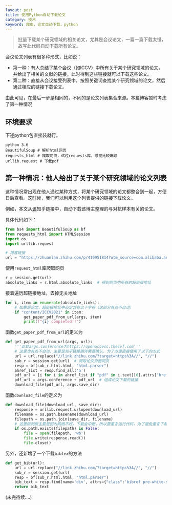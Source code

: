 ```yaml
---
layout: post
title: 使用Python自动下载论文
category: 技术
keyword: 爬虫，论文自动下载，python
---
```


> 批量下载某个研究领域的相关论文，尤其是会议论文，一篇一篇下载太慢，故写此代码自动下载所有论文。

会议论文列表有很多种形式，比如说：

+ 第一种：有人总结了某个会议（如ICCV）中所有关于某个研究领域的论文，并给出了相关的文献的链接，此时得到这些链接就可以下载这些论文。
+ 第二种：直接从会议接受列表中，按照关键词查找某个研究领域的论文，然后通过相应的链接下载论文。

由此可见，在最后一步是相同的，不同的是论文列表集合来源。本篇博客暂时考虑了第一种情况

## 环境要求

下述python包直接装就行。

```
python 3.6 
BeautifulSoup # 解析html网页
requests_html # 爬取网页，试过requests库，感觉比较麻烦
urllib.request # 下载pdf
```

## 第一种情况：他人给出了关于某个研究领域的论文列表

这种情况常出现在他人通过某种方式，将某个研究领域的论文都整合到一起，方便日后查看。这时候，我们可以利用这个列表提供的链接下载论文。

例如，本文从[该](https://zhuanlan.zhihu.com/p/419951814?utm_source=com.alibaba.android.rimet&utm_medium=social&utm_oi=1112035085750071296)知乎链接中，自动下载该博主整理的与对抗样本有关的论文。

具体代码如下：

```python
from bs4 import BeautifulSoup as bf
from requests_html import HTMLSession
import os
import urllib.request

# 博客链接
url = "https://zhuanlan.zhihu.com/p/419951814?utm_source=com.alibaba.android.rimet&utm_medium=social&utm_oi=1112035085750071296"
```

使用`request_html`库爬取网页

```python
r = session.get(url)
absolute_links = r.html.absolute_links  # 得到网页中所有的超链接地址
```

接着遍历超链接地址，去掉无关地址

```python
for i, item in enumerate(absolute_links):
    # 如果是论文，超链接地址中必定含有以下字符（这部分有点不自动）
	if "content/ICCV2021" in item:
		get_paper_pdf_from_url(args, item)
		print(f"{i} completed!!")
```

函数`get_paper_pdf_from_url`的定义为

```python
def get_paper_pdf_from_url(args, url):
	'''此处args.conference为https://openaccess.thecvf.com'''
    # 这里也有点不自动，主要是知乎链接跳转需要确认，为了方便直接使用了以下的方式
    url = url.replace("//link.zhihu.com/?target=https%3A//", "//")
    sub_r = session.get(url)  # 爬取论文页面网页
    resp = bf(sub_r.html.html, "html.parser")
    ahref_list = resp.find_all('a')  
    pdf_url = [i for i in ahref_list if "pdf" in i.text][0].attrs['href'] # 找到论文下载的链接
    pdf_url = args.conference + pdf_url  # 组成论文下载的链接
    download_file(pdf_url, args.save_dir)
```

函数`download_file`的定义为

```python
def download_file(download_url, save_dir):
    response = urllib.request.urlopen(download_url)
    filename = os.path.basename(download_url)
    filepath = os.path.join(save_dir, filename)
    # 这里做判断主要是因为网络不好，下载会中断，所以要重复运行代码，为了避免重复下载。这里应该有更好的解决办法
    if os.path.exists(filepath) is False:
        file = open(filepath, 'wb')
        file.write(response.read())
        file.close()
```

另外，还新增了一个下载`bibtex`的方法

```python
def get_bib(url):
    url = url.replace("//link.zhihu.com/?target=https%3A//", "//")
    sub_r = session.get(url)
    resp = bf(sub_r.html.html, "html.parser")
    bib_text = resp.find(name='div', attrs={"class":'bibref pre-white-space'}).text
    return bib_text
```

(未完待续....)